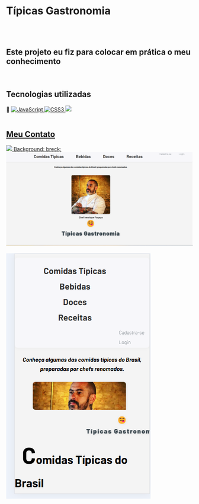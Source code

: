 <h1>Típicas Gastronomia</h1>
<br>
<br>
<p><h2>Este projeto eu fiz para colocar em prática o meu conhecimento</h2></p>
<br>
<h2>Tecnologias utilizadas</h2>🚀
<a href="https://developer.mozilla.org/en-US/docs/Web/JavaScript" target="_blank" rel="noreferrer"> 
    <img src="icons/javascript.svg" alt="JavaScript" width="40" height="40"> 
    <a href="https://www.w3schools.com/css/" target="_blank" rel="noreferrer"> 
    <img src="icons/css3.svg" alt="CSS3" width="40" height="40" </a> 
      <a href="https://www.w3.org/html/" target="_blank" rel="noreferrer"> 
    <img src="	https://img.shields.io/badge/HTML-239120?style=for-the-badge&logo=html5&logoColor width="40" height="40" </a> 
    <br>
    <br>
    <h2>Meu Contato</h2>
          <img src ="https://img.shields.io/badge/LinkedIn-0077B5?style=for-the-badge&logo=linkedin&logoColor=white">
Background: breck;
<img src ="https://github.com/jardelMessias39/comida-tipica-brasil/blob/main/tipicas/imagem%20disktop.png?raw=true"/>
<br>
<br>
<img src ="https://github.com/jardelMessias39/comida-tipica-brasil/blob/main/tipicas/imagem%20mobile.png?raw=true"/>
